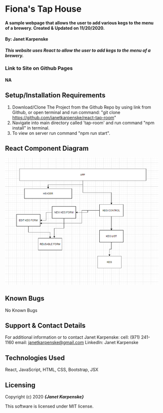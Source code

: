 # Fiona's Tap House

#### A sample webpage that allows the user to add various kegs to the menu of a brewery. Created & Updated on 11/20/2020.

#### By: Janet Karpenske

##### This website uses React to allow the user to add kegs to the menu of a brewery.

### Link to Site on Github Pages
#### NA

## Setup/Installation Requirements

1. Download/Clone The Project from the Github Repo by using link from Github, or open terminal and run command: "git clone https://github.com/janetkarpenske/react-tap-room"
2. Navigate into main directory called 'tap-room' and run command "npm install" in terminal.
3. To view on server run command "npm run start".

## React Component Diagram
<img src="./src/img/componentDiagram.png" />

## Known Bugs
No Known Bugs

## Support & Contact Details
For additional information or to contact Janet Karpenske:
cell: (971) 241-1160
email: janetkarpenske@gmail.com
LinkedIn: Janet Karpenske

## Technologies Used
React, JavaScript, HTML, CSS, Bootstrap, JSX

## Licensing
Copyright (c) 2020 **_{Janet Karpenske}_**

This software is licensed under MIT license.